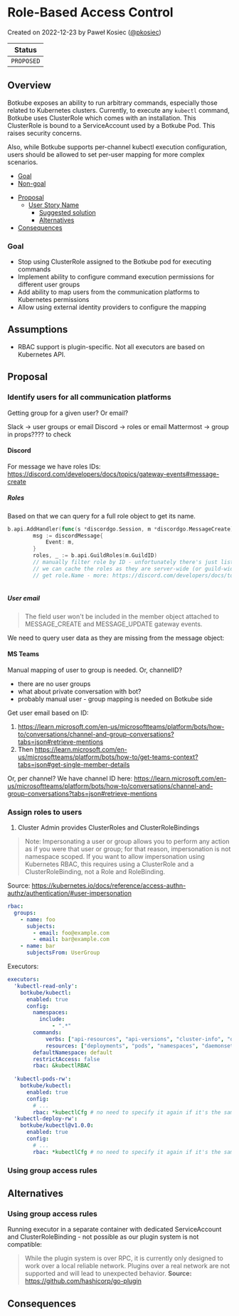 # Role-Based Access Control

Created on 2022-12-23 by Paweł Kosiec ([@pkosiec](https://github.com/pkosiec))

| Status                                   |
|------------------------------------------|
| `PROPOSED`                               |

## Overview

Botkube exposes an ability to run arbitrary commands, especially those related to Kubernetes clusters. Currently, to execute any `kubectl` command, Botkube uses ClusterRole which comes with an installation. This ClusterRole is bound to a ServiceAccount used by a Botkube Pod. This raises security concerns.

Also, while Botkube supports per-channel kubectl execution configuration, users should be allowed to set per-user mapping for more complex scenarios. 

<!-- toc -->

  * [Goal](#goal)
  * [Non-goal](#non-goal)
- [Proposal](#proposal)
  * [User Story Name](#user-story-name)
    + [Suggested solution](#suggested-solution)
    + [Alternatives](#alternatives)
- [Consequences](#consequences)

<!-- tocstop -->

### Goal

- Stop using ClusterRole assigned to the Botkube pod for executing commands
- Implement ability to configure command execution permissions for different user groups
- Add ability to map users from the communication platforms to Kubernetes permissions
- Allow using external identity providers to configure the mapping

## Assumptions
- RBAC support is plugin-specific. Not all executors are based on Kubernetes API.

## Proposal

### Identify users for all communication platforms

Getting group for a given user? Or email?

Slack -> user groups or email
Discord -> roles or email
Mattermost -> group in props???? to check

#### Discord

For message we have roles IDs:
https://discord.com/developers/docs/topics/gateway-events#message-create

##### Roles

Based on that we can query for a full role object to get its name.

```go
b.api.AddHandler(func(s *discordgo.Session, m *discordgo.MessageCreate) {
		msg := discordMessage{
			Event: m,
		}
		roles, _ := b.api.GuildRoles(m.GuildID)
		// manually filter role by ID - unfortunately there's just list capability - couldn't find get
        // we can cache the roles as they are server-wide (or guild-wide, depends what term is used)
		// get role.Name - more: https://discord.com/developers/docs/topics/permissions#role-object
		
```     

##### User email

> The field user won't be included in the member object attached to MESSAGE_CREATE and MESSAGE_UPDATE gateway events.

We need to query user data as they are missing from the message object:

#### MS Teams

Manual mapping of user to group is needed.
Or, channelID?

- there are no user groups
- what about private conversation with bot?
- probably manual user - group mapping is needed on Botkube side

Get user email based on ID:
1. https://learn.microsoft.com/en-us/microsoftteams/platform/bots/how-to/conversations/channel-and-group-conversations?tabs=json#retrieve-mentions
2. Then https://learn.microsoft.com/en-us/microsoftteams/platform/bots/how-to/get-teams-context?tabs=json#get-single-member-details


Or, per channel? We have channel ID here: https://learn.microsoft.com/en-us/microsoftteams/platform/bots/how-to/conversations/channel-and-group-conversations?tabs=json#retrieve-mentions

### Assign roles to users

1. Cluster Admin provides ClusterRoles and ClusterRoleBindings

> Note: Impersonating a user or group allows you to perform any action as if you were that user or group; for that reason, impersonation is not namespace scoped. If you want to allow impersonation using Kubernetes RBAC, this requires using a ClusterRole and a ClusterRoleBinding, not a Role and RoleBinding.

Source: https://kubernetes.io/docs/reference/access-authn-authz/authentication/#user-impersonation


```yaml
rbac:
  groups:
    - name: foo
      subjects:
        - email: foo@example.com
        - email: bar@example.com
    - name: bar
      subjectsFrom: UserGroup
```

Executors:

```yaml
executors:
  'kubectl-read-only':
    botkube/kubectl:
      enabled: true
      config: 
        namespaces:
          include:
              - ".*"
        commands:
            verbs: ["api-resources", "api-versions", "cluster-info", "describe",   "explain", "get", "logs", "top"]
            resources: ["deployments", "pods", "namespaces", "daemonsets",   "statefulsets", "storageclasses", "nodes", "configmaps", "services",   "ingresses"]
        defaultNamespace: default
        restrictAccess: false                
        rbac: &kubectlRBAC
          
  'kubectl-pods-rw':
    botkube/kubectl:
      enabled: true
      config:
        # ...
        rbac: *kubectlCfg # no need to specify it again if it's the same as above
  'kubectl-deploy-rw':
    botkube/kubectl@v1.0.0:
      enabled: true
      config:
        # ...      
        rbac: *kubectlCfg # no need to specify it again if it's the same as above      
```

### Using group access rules






## Alternatives

### Using group access rules

Running executor in a separate container with dedicated ServiceAccount and ClusterRoleBinding - not possible as our plugin system is not compatible:

> While the plugin system is over RPC, it is currently only designed to work over a local reliable network. Plugins over a real network are not supported and will lead to unexpected behavior.
> **Source:** https://github.com/hashicorp/go-plugin

## Consequences
